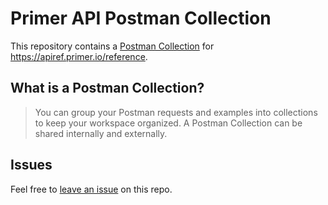 # Primer API Postman Collection

This repository contains a [Postman Collection](https://learning.postman.com/docs/sending-requests/intro-to-collections/) for <https://apiref.primer.io/reference>.

## What is a Postman Collection?

> You can group your Postman requests and examples into collections to keep your workspace organized. A Postman Collection can be shared internally and externally.

## Issues

Feel free to [leave an issue](https://github.com/fern-primer/primer-postman) on this repo. 
